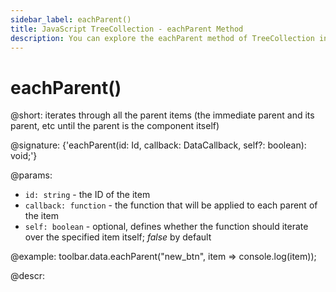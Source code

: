 ```yaml
---
sidebar_label: eachParent()
title: JavaScript TreeCollection - eachParent Method 
description: You can explore the eachParent method of TreeCollection in the documentation of the DHTMLX JavaScript UI library. Browse developer guides and API reference, try out code examples and live demos, and download a free 30-day evaluation version of DHTMLX Suite 7.
---
```


# eachParent()

@short: iterates through all the parent items (the immediate parent and its parent, etc until the parent is the component itself)

@signature: {'eachParent(id: Id, callback: DataCallback<T>, self?: boolean): void;'}

@params:
- `id: string` - the ID of the item
- `callback: function` - the function that will be applied to each parent of the item
- `self: boolean` - optional, defines whether the function should iterate over the specified item itself; *false* by default

@example:
toolbar.data.eachParent("new_btn", item => console.log(item));

@descr:
